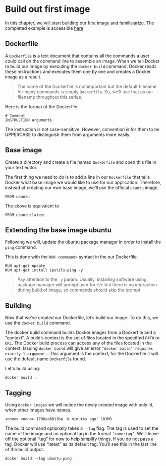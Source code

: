 # Build out first image

In this chapter, we will start building our first image and familisiarize. The completed example is accessible [here](https://github.com/dockerforfriends/webinar-material/blob/main/chapter-4/Dockerfile)

## Dockerfile

A `Dockerfile` is a text document that contains all the commands a user could call on the command line to assemble an image. When we tell Docker to build our image by executing the `docker build` command, Docker reads these instructions and executes them one by one and creates a Docker image as a result.

> The name of the Dockerfile is not important but the default filename for many commands is simply `Dockerfile`. So, we’ll use that as our filename throughout this series.

Here is the format of the Dockerfile:

```
# Comment
INSTRUCTION arguments
```

The instruction is not case-sensitive. However, convention is for them to be UPPERCASE to distinguish them from arguments more easily.

## Base image

Create a directory and create a file named `Dockerfile` and open this file in your text editor.

The first thing we need to do is to add a line in our `Dockerfile` that tells Docker what base image we would like to use for our application. Therefore, instead of creating our own base image, we’ll use the official `ubuntu` image.

```
FROM ubuntu
```

The above is equivalent to 

```
FROM ubuntu:latest
```

## Extending the base image ubuntu

Following we will, update the ubuntu package manager in order to install the `ping` command.

This is done with the `RUN <command>` syntact in the our Dockerfile.

```
RUN apt-get update
RUN apt-get install iputils-ping -y
```

> Pay attention to the `-y` param. Usually, installing software using package manager will prompt user for `Y/n` but there is no interaction during build of image, so commands should skip the prompt.


## Building

Now that we’ve created our Dockerfile, let’s build our image. To do this, we use the `docker build` command.

The docker build command builds Docker images from a Dockerfile and a “context”. A build’s context is the set of files located in the specified `PATH` or `URL`. The Docker build process can access any of the files located in the context. Issuing `docker build` will give an error `"docker build" requires exactly 1 argument.`. This argument is the context, for the Dockerfile it will use the default name `Dockerfile` found.

Let's build using:

```
docker build .
```

## Tagging

Using `docker images` we will notice the newly created image with only id, when other images have names.

```
<none> <none> 1790aa6011b4 'N minutes ago' 101MB
```


The build command optionally takes a `--tag` flag. The tag is used to set the name of the image and an optional tag in the format `‘name:tag’`. We’ll leave off the optional “tag” for now to help simplify things. If you do not pass a tag, Docker will use “latest” as its default tag. You’ll see this in the last line of the build output.

```
docker build --tag ubuntu-ping .
```
